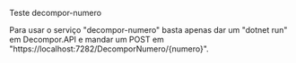 Teste decompor-numero

Para usar o serviço "decompor-numero" basta apenas dar um "dotnet run" em Decompor.API e mandar um POST em "https://localhost:7282/DecomporNumero/{numero}".